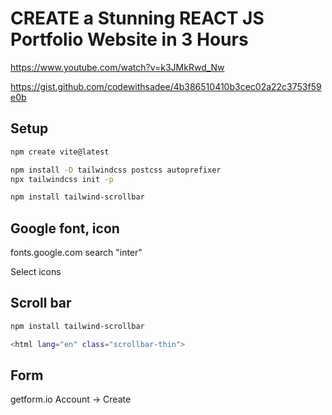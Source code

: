 # CREATE a Stunning REACT JS Portfolio Website in 3 Hours

https://www.youtube.com/watch?v=k3JMkRwd_Nw

https://gist.github.com/codewithsadee/4b386510410b3cec02a22c3753f59e0b

## Setup

```sh
npm create vite@latest

npm install -D tailwindcss postcss autoprefixer
npx tailwindcss init -p

npm install tailwind-scrollbar
```

## Google font, icon

fonts.google.com
search "inter"

Select icons

## Scroll bar

```sh
npm install tailwind-scrollbar

<html lang="en" class="scrollbar-thin">
```


## Form
getform.io
Account -> Create